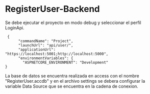 # RegisterUser-Backend

Se debe ejecutar el proyecto en modo debug y seleccionar el perfil LoginApi.
```
 {
      "commandName": "Project",
      "launchUrl": "api/user/",
      "applicationUrl": "https://localhost:5001;http://localhost:5000",
      "environmentVariables": {
        "ASPNETCORE_ENVIRONMENT": "Development"
}

```

La base de datos se encuentra realizada en access con el nombre "RegisterUser.accdb" y en el archivo settings se debera configurar la variable Data Source que se encuentra en la cadena de conexion.
